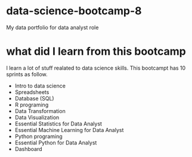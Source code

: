 # data-science-bootcamp-8
My data portfolio for data analyst role

# what did I learn from this bootcamp
I learn a lot of stuff realated to data science skills. This bootcampt has 10 sprints as follow.

- Intro to data science
- Spreadsheets
- Database (SQL)
- R programing
- Data Transformation
- Data Visualization
- Essential Statistics for Data Analyst
- Essential Machine Learning for Data Analyst
- Python programing
- Essential Python for Data Analyst
- Dashboard
